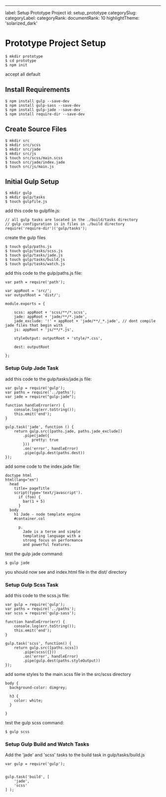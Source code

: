 ---
label: Setup Prototype Project
id: setup_prototype
categorySlug:
categoryLabel: 
categoryRank: 
documentRank: 10
highlightTheme: 'solarized_dark'

Prototype Project Setup
=======================

    $ mkdir prototype
    $ cd prototype
    $ npm init
    
accept all default

## Install Requirements

    $ npm install gulp --save-dev
    $ npm install gulp-sass --save-dev
    $ npm install gulp-jade --save-dev
    $ npm install require-dir --save-dev

## Create Source Files

    $ mkdir src
    $ mkdir src/scss
    $ mkdir src/jade
    $ mkdir src/js
    $ touch src/scss/main.scss
    $ touch src/jade/index.jade
    $ touch src/js/main.js

## Initial Gulp Setup

    $ mkdir gulp
    $ mkdir gulp/tasks
    $ touch gulpfile.js
    
add this code to gulpfile.js:

    // all gulp tasks are located in the ./build/tasks directory
    // gulp configuration is in files in ./build directory
    require('require-dir')('gulp/tasks');
    
create the gulp files

    $ touch gulp/paths.js
    $ touch gulp/tasks/scss.js
    $ touch gulp/tasks/jade.js
    $ touch gulp/tasks/build.js
    $ touch gulp/tasks/watch.js

add this code to the gulp/paths.js file:

    var path = require('path');
    
    var appRoot = 'src/';
    var outputRoot = 'dist/';
    
    module.exports = {
    
        scss: appRoot + 'scss/**/*.scss',
        jade: appRoot + 'jade/**/*.jade',
        jade_exclude: '!' + appRoot + 'jade/**/_*.jade', // dont compile jade files that begin with _
        js: appRoot + 'js/**/*.js',
    
        styleOutput: outputRoot + 'style/*.css',
    
        dest: outputRoot
    
    };
    
### Setup Gulp Jade Task    
    
add this code to the gulp/tasks/jade.js file:

    var gulp = require('gulp');
    var paths = require('../paths');
    var jade = require("gulp-jade");
    
    function handleError(err) {
        console.log(err.toString());
        this.emit('end');
    }
    
    gulp.task('jade', function () {
        return gulp.src([paths.jade, paths.jade_exclude])
            .pipe(jade({
                pretty: true
            }))
            .on('error', handleError)
            .pipe(gulp.dest(paths.dest))
    });
    
add some code to the index.jade file:

    doctype html
    html(lang="en")
      head
        title= pageTitle
        script(type='text/javascript').
          if (foo) {
            bar(1 + 5)
          }
      body
        h1 Jade - node template engine
        #container.col

          p.
            Jade is a terse and simple
            templating language with a
            strong focus on performance
            and powerful features.
            
test the gulp jade command:

    $ gulp jade
    
you should now see and index.html file in the dist/ directory

### Setup Gulp Scss Task  

add this code to the scss.js file:
    
    var gulp = require('gulp');
    var paths = require('../paths');
    var scss = require('gulp-sass');
    
    function handleError(err) {
        console.log(err.toString());
        this.emit('end');
    }
    
    gulp.task('scss', function() {
        return gulp.src([paths.scss])
            .pipe(scss({}))
            .on('error', handleError)
            .pipe(gulp.dest(paths.styleOutput))
    });
    
add some styles to the main.scss file in the src/scss directory

    body {
      background-color: dimgrey;
    
      h3 {
        color: white;
      }
    
    }

test the gulp scss command:

    $ gulp scss
    
### Setup Gulp Build and Watch Tasks  

Add the 'jade' and 'scss' tasks to the build task in gulp/tasks/build.js

    var gulp = require('gulp');
    
    
    gulp.task('build', [
        'jade',
        'scss'
    ] );
    
